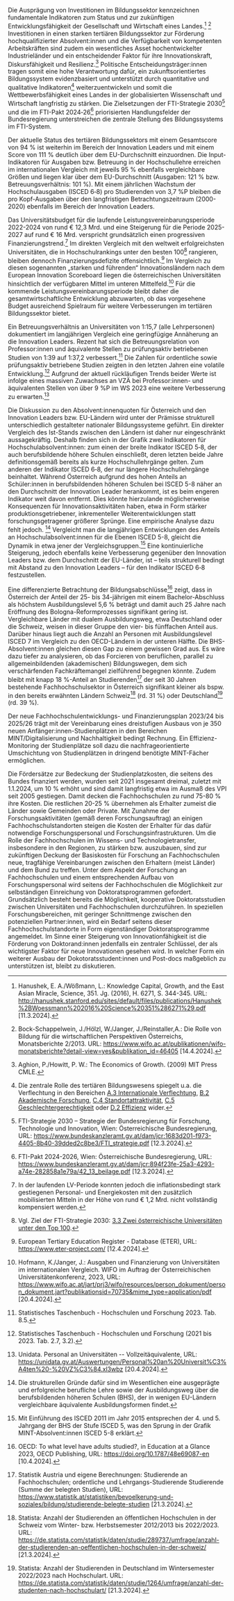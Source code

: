 Die Ausprägung von Investitionen im Bildungssektor kennzeichnen
fundamentale Indikatoren zum Status und zur zukünftigen
Entwicklungsfähigkeit der Gesellschaft und Wirtschaft eines
Landes.[^1] [^2] Investitionen in einen starken tertiären
Bildungssektor zur Förderung hochqualifizierter Absolvent:innen und die
Verfügbarkeit von kompetenten Arbeitskräften sind zudem ein wesentliches
Asset hochentwickelter Industrieländer und ein entscheidender Faktor für ihre Innovationskraft, Diskursfähigkeit und Resilienz.[^3] Politische
Entscheidungsträger:innen tragen somit eine hohe Verantwortung dafür,
ein zukunftsorientiertes Bildungssystem evidenzbasiert und unterstützt
durch quantitative und qualitative Indikatoren[^4] weiterzuentwickeln
und somit die Wettbewerbsfähigkeit eines Landes in der globalisierten
Wissenschaft und Wirtschaft langfristig zu stärken. Die Zielsetzungen
der FTI-Strategie 2030[^5] und die im FTI-Pakt 2024‑26[^6]
priorisierten Handlungsfelder der Bundesregierung
unterstreichen die zentrale Stellung des Bildungssystems im FTI-System.

Der aktuelle Status des tertiären Bildungssektors mit einem Gesamtscore
von 94 % ist weiterhin im Bereich der Innovation Leaders und mit einem Score  von 111 % deutlich über dem EU-Durchschnitt einzuordnen. Die Input-Indikatoren für Ausgaben bzw. Betreuung in der Hochschullehre erreichen im
internationalen Vergleich mit jeweils 95 % ebenfalls vergleichbare
Größen und liegen klar über dem EU-Durchschnitt (Ausgaben: 121 % bzw. Betreuungsverhältnis: 101 %). Mit einem jährlichen Wachstum der Hochschulausgaben (ISCED 6‑8) pro Studierenden von 3,7 %P bleiben die pro Kopf-Ausgaben über den langfristigen Betrachtungszeitraum (2000-2020) ebenfalls im Bereich der Innovation Leaders.

Das Universitätsbudget für die laufende Leistungsvereinbarungsperiode
2022-2024 von rund € 12,3 Mrd. und eine Steigerung für die
Periode 2025-2027 auf rund € 16 Mrd. verspricht grundsätzlich einen
progressiven Finanzierungstrend.[^7] Im direkten Vergleich mit den
weltweit erfolgreichsten Universitäten, die in Hochschulrankings
unter den besten 100[^8] rangieren, bleiben dennoch Finanzierungsdefizite offensichtlich.[^9] Im Vergleich zu diesen sogenannten „starken und führenden“ Innovationsländern nach dem European Innovation Scoreboard liegen die österreichischen Universitäten hinsichtlich der verfügbaren Mittel im unteren Mittelfeld.[^10] Für die kommende Leistungsvereinbarungsperiode bleibt daher die gesamtwirtschaftliche Entwicklung abzuwarten, ob das vorgesehene Budget ausreichend Spielraum für weitere Verbesserungen im tertiären Bildungssektor bietet.

Ein Betreuungsverhältnis an Universitäten von 1:15,7 (alle Lehrpersonen)
dokumentiert im langjährigen Vergleich eine geringfügige Annäherung an
die Innovation Leaders. Rezent hat sich die Betreuungsrelation von
Professor:innen und äquivalente Stellen zu prüfungsaktiv betriebenen
Studien von 1:39 auf 1:37,2 verbessert.[^11] Die Zahlen für ordentliche
sowie prüfungsaktiv betriebene Studien zeigten in den letzten Jahren
eine volatile Entwicklung.[^12] Aufgrund der aktuell rückläufigen Trends
beider Werte ist infolge eines massiven Zuwachses an VZÄ bei
Professor:innen- und äquivalenten Stellen von über 9 %P im WS 2023 eine
weitere Verbesserung zu erwarten.[^13]

Die Diskussion zu den Absolvent:innenquoten für Österreich und den
Innovation Leaders bzw. EU-Ländern wird unter der Prämisse strukturell
unterschiedlich gestalteter nationaler Bildungssysteme geführt. Ein
direkter Vergleich des Ist-Stands zwischen den Ländern ist daher nur
eingeschränkt aussagekräftig. Deshalb finden sich in der Grafik zwei
Indikatoren für Hochschulabsolvent:innen: zum einen der breite Indikator
ISCED 5‑8, der auch berufsbildende höhere Schulen einschließt, deren
letzten beide Jahre definitionsgemäß bereits als kurze
Hochschullehrgänge gelten. Zum anderen der Indikator ISCED 6‑8, der nur
längere Hochschullehrgänge beinhaltet. Während Österreich aufgrund des
hohen Anteils an Schüler:innen in berufsbildenden höheren Schulen bei
ISCED 5-8 näher an den Durchschnitt der Innovation Leader herankommt,
ist es beim engeren Indikator weit davon entfernt. Dies könnte
hierzulande möglicherweise Konsequenzen für Innovationsaktivitäten
haben, etwa in Form stärker produktionsgetriebener, inkrementeller
Weiterentwicklungen statt forschungsgetragener größerer Sprünge. Eine
empirische Analyse dazu fehlt jedoch. [^14] Vergleicht man die langjährigen
Entwicklungen des Anteils an Hochschulabsolvent:innen für die Ebenen
ISCED 5-8, gleicht die Dynamik in etwa jener der Vergleichsgruppen.[^15]
Eine kontinuierliche Steigerung, jedoch ebenfalls keine Verbesserung
gegenüber den Innovation Leaders bzw. dem Durchschnitt der EU-Länder,
ist – teils strukturell bedingt mit Abstand zu den Innovation Leaders
– für den Indikator ISCED 6‑8 festzustellen.

Eine differenzierte Betrachtung der Bildungsabschlüsse[^16] zeigt, dass
in Österreich der Anteil der 25- bis 34-jährigen mit einem
Bachelor-Abschluss als höchstem Ausbildungslevel 5,6 % beträgt und damit
auch 25 Jahre nach Eröffnung des Bologna-Reformprozesses signifikant
gering ist. Vergleichbare Länder mit dualem Ausbildungsweg, etwa
Deutschland oder die Schweiz, weisen in dieser Gruppe den vier- bis
fünffachen Anteil aus. Darüber hinaus liegt auch die Anzahl an Personen
mit Ausbildungslevel ISCED 7 im Vergleich zu den OECD-Ländern in der
unteren Hälfte. Die BHS-Absolvent:innen gleichen diesen Gap zu einem
gewissen Grad aus. Es wäre dazu tiefer zu analysieren, ob das Forcieren
von beruflichen, parallel zu allgemeinbildenden (akademischen)
Bildungswegen, dem sich verschärfenden Fachkräftemangel zielführend
begegnen könnte. Zudem bleibt mit knapp 18 %-Anteil an
Studierenden[^17] der seit 30 Jahren bestehende Fachhochschulsektor in
Österreich signifikant kleiner als bspw. in den bereits erwähnten
Ländern Schweiz[^18] (rd. 31 %) oder Deutschland[^19] (rd. 39 %).

Der neue Fachhochschulentwicklungs- und Finanzierungsplan 2023/24 bis
2025/26 trägt mit der Vereinbarung eines dreistufigen Ausbaus von je 350
neuen Anfänger:innen-Studienplätzen in den Bereichen
MINT/Digitalisierung und Nachhaltigkeit bedingt Rechnung. Ein
Effizienz-Monitoring der Studienplätze soll dazu die
nachfrageorientierte Umschichtung von Studienplätzen in dringend
benötigte MINT-Fächer ermöglichen.

Die Fördersätze zur Bedeckung der Studienplatzkosten, die seitens des
Bundes finanziert werden, wurden seit 2021 insgesamt dreimal, zuletzt
mit 1.1.2024, um 10 % erhöht und sind damit langfristig etwa im Ausmaß
des VPI seit 2005 gestiegen. Damit decken die Fachhochschulen zu rund
75-80 % ihre Kosten. Die restlichen 20-25 % übernehmen als Erhalter
zumeist die Länder sowie Gemeinden oder Private. Mit Zunahme der
Forschungsaktivitäten (gemäß deren Forschungsauftrag) an einigen Fachhochschulstandorten steigen die Kosten der Erhalter für das dafür notwendige Forschungspersonal und Forschungsinfrastrukturen. Um die Rolle der Fachhochschulen im Wissens- und Technologietransfer, insbesondere in den Regionen, zu stärken bzw. auszubauen, sind zur zukünftigen Deckung der Basiskosten für Forschung an Fachhochschulen neue, tragfähige
Vereinbarungen zwischen den Erhaltern (meist Länder) und dem Bund
zu treffen. Unter dem Aspekt der Forschung an Fachhochschulen und einem entsprechenden Aufbau von Forschungspersonal wird seitens der Fachhochschulen die Möglichkeit zur selbständigen Einreichung von Doktoratsprogrammen gefordert. Grundsätzlich besteht bereits die Möglichkeit, kooperative Doktoratsstudien zwischen Universitäten und Fachhochschulen durchzuführen. In speziellen
Forschungsbereichen, mit geringer Schnittmenge zwischen den potenziellen
Partner:innen, wird ein Bedarf seitens dieser Fachhochschulstandorte in
Form eigenständiger Doktoratsprogramme angemeldet. Im Sinne einer
Steigerung von Innovationfähigkeit ist die Förderung von Doktorand:innen
jedenfalls ein zentraler Schlüssel, der als wichtigster Faktor für neue
Innovationen gesehen wird. In welcher Form ein weiterer Ausbau der
Dokotoratsstudent:innen und Post-docs maßgeblich zu unterstützen ist, bleibt
zu diskutieren.

[^1]: Hanushek, E. A./Wößmann, L.: Knowledge Capital, Growth, and the
    East Asian Miracle, Science, 351. Jg. (2016), H. 6271, S. 344-345.
    URL: <http://hanushek.stanford.edu/sites/default/files/publications/Hanushek%2BWoessmann%202016%20Science%20351%286271%29.pdf> \[11.3.2024\].

[^2]: Bock-Schappelwein, J./Hölzl, W./Janger, J./Reinstaller,A.: Die
    Rolle von Bildung für die wirtschaftlichen Perspektiven Österreichs,
    Monatsberichte 2/2013. URL: <https://www.wifo.ac.at/publikationen/wifo-monatsberichte?detail-view=yes&publikation_id=46405> \[14.4.2024\].

[^3]: Aghion, P./Howitt, P. W.: The Economics of Growth. (2009) MIT
    Press CMLE.

[^4]: Die zentrale Rolle des tertiären Bildungswesens spiegelt u.a. die Verflechtung in den Bereichen [A.3 Internationale Verflechtung](https://fti-monitor.forwit.at/B/A.3), [B.2 Akademische Forschung](https://fti-monitor.forwit.at/B/B.2), [C.4 Standortattraktivität](https://fti-monitor.forwit.at/B/C.4), [C.5 Geschlechtergerechtigkeit](https://fti-monitor.forwit.at/B/C.5) oder [D.2 Effizienz](https://fti-monitor.forwit.at/B/D.2) wider.

[^5]: FTI-Strategie 2030 – Strategie der Bundesregierung für Forschung,
    Technologie und Innovation, Wien: Österreichische Bundesregierung,
    URL: <https://www.bundeskanzleramt.gv.at/dam/jcr:1683d201-f973-4405-8b40-39dded2c8be3/FTI_strategie.pdf> \[12.3.2024\].

[^6]: FTI-Pakt 2024-2026, Wien: Österreichische Bundesregierung, URL:
    <https://www.bundeskanzleramt.gv.at/dam/jcr:894f23fe-25a3-4293-a74e-282858a1e79a/42_13_beilage.pdf> \[12.3.2024\].

[^7]: In der laufenden LV-Periode konnten jedoch die inflationsbedingt
    stark gestiegenen Personal- und Energiekosten mit den zusätzlich
    mobilisierten Mitteln in der Höhe von rund € 1,2 Mrd. nicht
    vollständig kompensiert werden.

[^8]: Vgl. Ziel der FTI-Strategie 2030: [3.3 Zwei österreichische Universitäten unter den Top 100](https://fti-monitor.forwit.at/Z/3.3).

[^9]: European Tertiary Education Register - Database (ETER), URL:
    <https://www.eter-project.com/> \[12.4.2024\].

[^10]: Hofmann, K./Janger, J.: Ausgaben und Finanzierung von
    Universitäten im internationalen Vergleich. WIFO im Auftrag der
    Österreichischen Universitätenkonferenz, 2023, URL: <https://www.wifo.ac.at/jart/prj3/wifo/resources/person_dokument/person_dokument.jart?publikationsid=70735&mime_type=application/pdf> \[20.4.2024\].

[^11]: Statistisches Taschenbuch - Hochschulen und Forschung 2023. Tab.
    8.5.

[^12]: Statistisches Taschenbuch - Hochschulen und Forschung (2021 bis
    2023. Tab. 2.7, 3.2).

[^13]: Unidata. Personal an Universitäten -- Vollzeitäquivalente, URL: <https://unidata.gv.at/Auswertungen/Personal%20an%20Universit%C3%A4ten%20-%20VZ%C3%84.xl3wbz> \[20.4.2024\].

[^14]: Die strukturellen Gründe dafür sind im Wesentlichen eine
    ausgeprägte und erfolgreiche berufliche Lehre sowie der
    Ausbildungsweg über die berufsbildenden höheren Schulen (BHS), der
    in wenigen EU-Ländern vergleichbare äquivalente Ausbildungsformen
    findet.

[^15]: Mit Einführung des ISCED 2011 im Jahr 2015 entsprechen der 4. und
    5. Jahrgang der BHS der Stufe ISCED 5, was den Sprung in der Grafik
    MINT-Absolvent:innen ISCED 5-8 erklärt.

[^16]: OECD: To what level have adults studied?, in Education at a
    Glance 2023, OECD Publishing, URL: <https://doi.org/10.1787/48e69087-en> \[10.4.2024\].

[^17]: Statistik Austria und eigene Berechnungen: Studierende an
    Fachhochschulen; ordentliche und Lehrgangs-Studierende Studierende
    (Summe der belegten Studien), URL: <https://www.statistik.at/statistiken/bevoelkerung-und-soziales/bildung/studierende-belegte-studien> \[21.3.2024\].

[^18]: Statista: Anzahl der Studierenden an öffentlichen Hochschulen in
    der Schweiz vom Winter- bzw. Herbstsemester 2012/2013 bis 2022/2023.
    URL: <https://de.statista.com/statistik/daten/studie/289737/umfrage/anzahl-der-studierenden-an-oeffentlichen-hochschulen-in-der-schweiz/> \[21.3.2024\].

[^19]: Statista: Anzahl der Studierenden in Deutschland im
    Wintersemester 2022/2023 nach Hochschulart. URL: <https://de.statista.com/statistik/daten/studie/1264/umfrage/anzahl-der-studenten-nach-hochschulart/> \[21.3.2024\].
